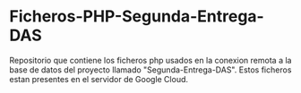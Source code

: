 # Ficheros-PHP-Segunda-Entrega-DAS

Repositorio que contiene los ficheros php usados en la conexion remota a la base de datos del proyecto llamado "Segunda-Entrega-DAS".
Estos ficheros estan presentes en el servidor de Google Cloud.

